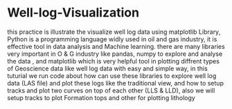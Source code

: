 # Well-log-Visualization
this practice is illustrate the visualize well log data using matplotlib Library,
Python is a programming language widly used in oil and gas industry, it is effective tool in data analysis and Machine learning.
there are many libraries very important in O & G industry like pandas, numpy to explore and analyse the data , and matplotlib which is very helpful tool in plotting diffrent types of Geoscience data like well log data with easy and simple way,
in this tuturial we run code about how can use these libraries to explore well log data (LAS file) and plot these logs like the traditional view, and how to setup tracks and plot two curves on top of each other (LLS & LLD),
also we will setup tracks to plot Formation tops and other for plotting lithology
